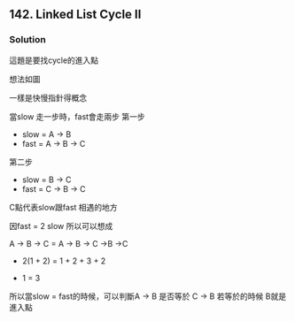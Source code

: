 ## 142. Linked List Cycle II

### Solution
這題是要找cycle的進入點


想法如圖

一樣是快慢指針得概念

當slow 走一步時，fast會走兩步
第一步
- slow = A -> B
- fast = A -> B -> C

第二步
- slow = B -> C
- fast = C -> B -> C

C點代表slow跟fast 相遇的地方

因fast = 2 slow
所以可以想成

A -> B -> C = A -> B -> C ->B ->C
- 2(1 + 2) = 1 + 2 + 3 + 2

- 1 = 3

所以當slow = fast的時候，可以判斷A -> B 是否等於 C -> B
若等於的時候 B就是進入點


